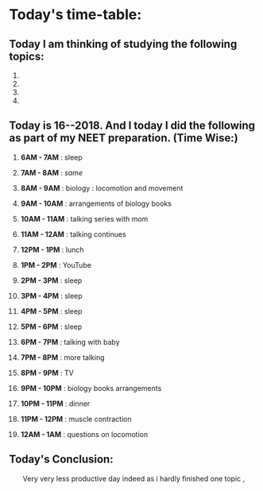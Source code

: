 
# Today's time-table:

## Today I am thinking of studying the following topics:

1. 
2. 
3.
4.

## Today is 16-\-2018. And I today I did the following as part of my NEET preparation. (Time Wise:)

1. **6AM - 7AM** : sleep

2. **7AM - 8AM** : *same*

3. **8AM - 9AM** : biology : locomotion and movement

4. **9AM - 10AM** : arrangements of biology books 

5. **10AM - 11AM** : talking series with mom

6. **11AM - 12AM** : talking continues

7. **12PM - 1PM** : lunch 

8. **1PM - 2PM** : YouTube 

9. **2PM - 3PM** : sleep

10. **3PM - 4PM** : sleep

11. **4PM - 5PM** : sleep

12. **5PM - 6PM** : sleep

13. **6PM - 7PM** : talking with baby

14. **7PM - 8PM** : more talking

15. **8PM - 9PM** : TV

16. **9PM - 10PM** : biology books arrangements

17. **10PM - 11PM** : dinner

18. **11PM - 12PM** : muscle contraction

19. **12AM - 1AM** : questions on locomotion 


## Today's Conclusion:
        Very very less productive day indeed as i hardly finished one topic , 
